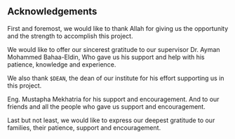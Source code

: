 ## Acknowledgements

First and foremost, we would like to thank Allah for giving us the opportunity and the strength to accomplish this project.

We would like to offer our sincerest gratitude to our supervisor Dr. Ayman Mohammed Bahaa-Eldin, Who gave us his support and help with his patience, knowledge and experience.

We also thank `$DEAN`, the dean of our institute for his effort supporting us in this project. 

Eng. Mustapha Mekhatria for his support and encouragement. And to  our friends and all the people who gave us support and encouragement.

Last but not least, we would like to express our deepest gratitude to our families, their patience, support and encouragement.